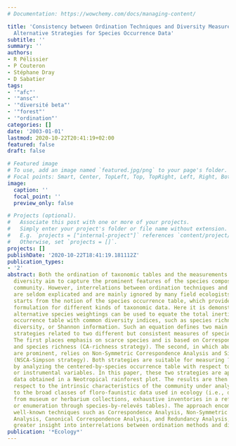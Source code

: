 ```yaml
---
# Documentation: https://wowchemy.com/docs/managing-content/

title: 'Consistency between Ordination Techniques and Diversity Measurements: Two
  Alternative Strategies for Species Occurrence Data'
subtitle: ''
summary: ''
authors:
- R Pélissier
- P Couteron
- Stéphane Dray
- D Sabatier
tags:
- '"afc"'
- '"ansc"'
- '"diversité beta"'
- '"forest"'
- '"ordination"'
categories: []
date: '2003-01-01'
lastmod: 2020-10-22T20:41:19+02:00
featured: false
draft: false

# Featured image
# To use, add an image named `featured.jpg/png` to your page's folder.
# Focal points: Smart, Center, TopLeft, Top, TopRight, Left, Right, BottomLeft, Bottom, BottomRight.
image:
  caption: ''
  focal_point: ''
  preview_only: false

# Projects (optional).
#   Associate this post with one or more of your projects.
#   Simply enter your project's folder or file name without extension.
#   E.g. `projects = ["internal-project"]` references `content/project/deep-learning/index.md`.
#   Otherwise, set `projects = []`.
projects: []
publishDate: '2020-10-22T18:41:19.181112Z'
publication_types:
- '2'
abstract: Both the ordination of taxonomic tables and the measurements of species
  diversity aim to capture the prominent features of the species composition of a
  community. However, interrelations between ordination techniques and diversity measurements
  are seldom explicated and are mainly ignored by many field ecologists. This paper
  starts from the notion of the species occurrence table, which provides a unifying
  formulation for different kinds of taxonomic data. Here it is demonstrated that
  alternative species weightings can be used to equate the total inertia of a centered-by-species
  occurrence table with common diversity indices, such as species richness, Simpson
  diversity, or Shannon information. Such an equation defines two main ordination
  strategies related to two different but consistent measures of species diversity.
  The first places emphasis on scarce species and is based on Correspondence Analysis
  and species richness (CA-richness strategy). The second, in which abundant species
  are prominent, relies on Non-Symmetric Correspondence Analysis and Simpson diversity
  (NSCA-Simpson strategy). Both strategies are suitable for measuring ? and ? diversity
  by analyzing the centered-by-species occurrence table with respect to external environmental
  or instrumental variables. In this paper, these two strategies are applied to ecological
  data obtained in a Neotropical rainforest plot. The results are then discussed with
  respect to the intrinsic characteristics of the community under analysis, and also
  to the broad classes of floro-faunistic data used in ecology (i.e., data gathered
  from museum or herbarium collections, exhaustive inventories in a reference plot,
  or enumeration through species-by-relevés tables). The approach encompasses several
  well-known techniques such as Correspondence Analysis, Non-Symmetric Correspondence
  Analysis, Canonical Correspondence Analysis, and Redundancy Analysis, and provides
  greater insight into interrelations between ordination methods and diversity studies.
publication: '*Ecology*'
---
```

